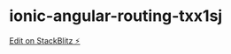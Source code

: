 # ionic-angular-routing-txx1sj

[Edit on StackBlitz ⚡️](https://stackblitz.com/edit/ionic-angular-routing-txx1sj)